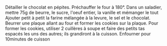 Détailler le chocolat en pépites.
Préchauffer le four à 180°.
Dans un saladier, mettre 75g de beurre, le sucre, l'oeuf entier, la vanille et mémanger le tout
Ajouter petit à petit la farine mélangée à la levure, le sel et le chocolat. 
Beurrer une plaque allant au four et former les cookies sur la plaque. Pour former les cookies, utiliser 2 cuillères à soupe et faire des petits tas espacés les uns des autres; ils grandiront à la cuisson.
Enfourner pour 10minutes de cuisson